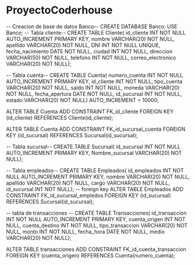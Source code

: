 # ProyectoCoderhouse

-- Creacion de base de datos Banco--
CREATE DATABASE Banco;
USE Banco;
-- Tabla cliente--
CREATE TABLE Cliente(
id_cliente INT NOT NULL AUTO_INCREMENT PRIMARY KEY,
nombre VARCHAR(20) NOT NULL,
apellido VARCHAR(20) NOT NULL,
DNI INT NOT NULL UNIQUE,
fecha_nacimiento DATE NOT NULL,
ciudad INT NOT NULL,
direccion VARCHAR(50) NOT NULL,
telefono INT NOT NULL,
correo_electronico VARCHAR(20) NOT NULL);

-- Tabla cuenta--
CREATE TABLE Cuenta(
numero_cuenta INT NOT NULL AUTO_INCREMENT PRIMARY KEY,
id_cliente INT NOT NULL,
tipo_cuenta VARCHAR(20) NOT NULL,
saldo INT NOT NULL,
moneda VARCHAR(20) NOT NULL,
fecha_apertura DATE NOT NULL,
id_sucursal INT NOT NULL,
estado VARCHAR(20) NOT NULL) AUTO_INCREMENT = 10000;

ALTER TABLE Cuenta
ADD CONSTRAINT FK_id_cliente
FOREIGN KEY (id_cliente) REFERENCES Cliente(id_cliente);

ALTER TABLE Cuenta
ADD CONSTRAINT FK_id_sucursal_cuenta
FOREIGN KEY (id_sucursal) REFERENCES Sucursal(id_sucursal);

-- Tabla sucursal--
CREATE TABLE Sucursal(
id_sucursal INT NOT NULL AUTO_INCREMENT PRIMARY KEY,
Nombre_sucursal VARCHAR(20) NOT NULL);

-- Tabla empleados--
CREATE TABLE Empleados(
id_empleados INT NOT NULL AUTO_INCREMENT PRIMARY KEY,
nombre VARCHAR(20) NOT NULL,
apellido VARCHAR(20) NOT NULL,
cargo VARCHAR(20) NOT NULL,
id_sucursal INT NOT NULL);
-- foreign key 
ALTER TABLE Empleados
ADD CONSTRAINT FK_id_sucursal_empledos
FOREIGN KEY (id_sucursal) REFERENCES Sucursal(id_sucursal);

-- tabla de transacciones --
CREATE TABLE Transacciones(
id_transaccion INT NOT NULL AUTO_INCREMENT PRIMARY KEY,
cuenta_origen INT NOT NULL,
cuenta_destino INT NOT NULL,
tipo_transaccion VARCHAR(20) NOT NULL,
monto INT NOT NULL,
fecha_hora DATE NOT NULL,
medio VARCHAR(20) NOT NULL);

ALTER TABLE transacciones
ADD CONSTRAINT FK_id_cuenta_transaccion
FOREIGN KEY (cuenta_origen) REFERENCES Cuenta(numero_cuenta);
